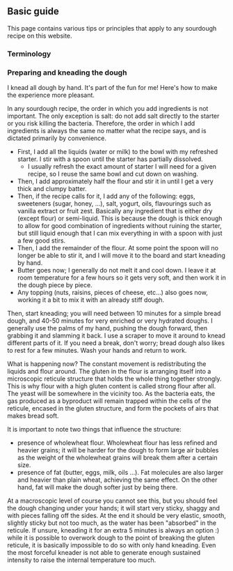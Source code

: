 ## Basic guide

This page contains various tips or principles that apply to any sourdough recipe on this website.

### Terminology

### Preparing and kneading the dough

I knead all dough by hand. It's part of the fun for me! Here's how to make the experience more pleasant.

In any sourdough recipe, the order in which you add ingredients is not important. The only exception is salt: do not add salt directly to the starter or
you risk killing the bacteria. Therefore, the order in which I add ingredients is always the same no matter what the recipe says, and is dictated primarily
by convenience.

- First, I add all the liquids (water or milk) to the bowl with my refreshed starter. I stir with a spoon until the starter has partially dissolved.
   - I usually refresh the exact amount of starter I will need for a given recipe, so I reuse the same bowl and cut down on washing.
- Then, I add approximately half the flour and stir it in until I get a very thick and clumpy batter.
- Then, if the recipe calls for it, I add any of the following: eggs, sweeteners (sugar, honey, ...), salt, yogurt, oils, flavourings such as vanilla extract or fruit zest.
  Basically any ingredient that is either dry (except flour) or semi-liquid. This is because the dough is thick enough to allow for good combination of
  ingredients without ruining the starter, but still liquid enough that I can mix everything in with a spoon with just a few good stirs.
- Then, I add the remainder of the flour. At some point the spoon will no longer be able to stir it, and I will move it to the board and start kneading by hand.
- Butter goes now; I generally do not melt it and cool down. I leave it at room temperature for a few hours so it gets very soft, and then work it in the dough
piece by piece.
- Any topping (nuts, raisins, pieces of cheese, etc...) also goes now, working it a bit to mix it with an already stiff dough.

Then, start kneading; you will need between 10 minutes for a simple bread dough, and 40-50 minutes for very enriched or very hydrated doughs. I generally use
the palms of my hand, pushing the dough forward, then grabbing it and slamming it back. I use a scraper to move it around to knead different parts of it. If
you need a break, don't worry; bread dough also likes to rest for a few minutes. Wash your hands and return to work.

What is happening now? The constant movement is redistributing the liquids and flour around. The gluten in the flour is arranging itself into a microscopic
reticule structure that holds the whole thing together strongly. This is why flour with a high gluten content is called strong flour after all. The yeast will
be somewhere in the vicinity too. As the bacteria eats, the gas produced as a byproduct will remain trapped within the cells of the reticule, encased in
the gluten structure, and form the pockets of airs that makes bread soft.

It is important to note two things that influence the structure:

- presence of wholewheat flour. Wholewheat flour has less refined and heavier grains; it will be harder for the dough to form large air bubbles as the weight of
  the wholewheat grains will break them after a certain size.
- presence of fat (butter, eggs, milk, oils ...). Fat molecules are also larger and heavier than plain wheat, achieving the same effect. On the other hand, fat
  will make the dough softer just by being there.

At a macroscopic level of course you cannot see this, but you should feel the dough changing under your hands; it will start very sticky, shaggy and with
pieces falling off the sides. At the end it should be very elastic, smooth, slightly sticky but not too much, as the water has been "absorbed" in the reticule.
If unsure, kneading it for an extra 5 minutes is always an option :) while it is possible to overwork dough to the point of breaking the gluten reticule,
it is basically impossible to do so with only hand kneading. Even the most forceful kneader is not able to generate enough sustained intensity to raise
the internal temperature too much.
